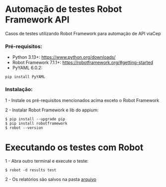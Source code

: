 # Automação de testes Robot Framework API

Casos de testes utilizando Robot Framework para automação de API viaCep


### Pré-requisitos:

- Python 3.13+: https://www.python.org/downloads/
- Robot Framework 7.1.1+: https://robotframework.org/#getting-started
- PyYAML 6.0.2: 
```
pip install PyYAML
```


### Instalação:

1 - Instale os pré-requisitos mencionados acima exceto o Robot Framework

2 - Instalar Robot Framework e lib do appium:
```
$ pip install --upgrade pip
$ pip install robotframework
$ robot --version
```


# Executando os testes com Robot

1 - Abra outro terminal e execute o teste:
```
$ robot -d results test
```
2 - Os relatórios são salvos na pasta [arquivo](results)  